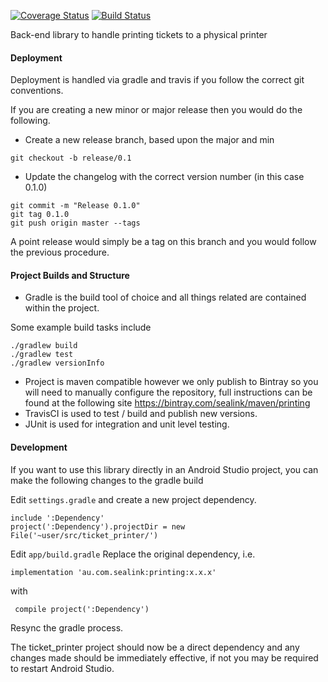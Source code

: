[![Coverage Status](https://coveralls.io/repos/github/sealink/ticket_printer/badge.svg?branch=master)](https://coveralls.io/github/sealink/ticket_printer?branch=master)
[![Build Status](https://travis-ci.org/sealink/ticket_printer.svg?branch=master)](https://travis-ci.org/sealink/ticket_printer)

Back-end library to handle printing tickets to a physical printer

#### Deployment

Deployment is handled via gradle and travis if you follow the correct git conventions.

If you are creating a new minor or major release then you would do the following.

* Create a new release branch, based upon the major and min
```concept
git checkout -b release/0.1
```
* Update the changelog with the correct version number (in this case 0.1.0)

```concept
git commit -m "Release 0.1.0"
git tag 0.1.0
git push origin master --tags
```

A point release would simply be a tag on this branch and you would follow the previous procedure.


#### Project Builds and Structure

* Gradle is the build tool of choice and all things related are contained within the project.

Some example build tasks include

```concept
./gradlew build
./gradlew test
./gradlew versionInfo
```

* Project is maven compatible however we only publish to Bintray so you will need to manually configure
 the repository, full instructions can be found at the following site
 https://bintray.com/sealink/maven/printing
* TravisCI is used to test / build and publish new versions.
* JUnit is used for integration and unit level testing.

#### Development

If you want to use this library directly in an Android Studio project, you can
make the following changes to the gradle build

Edit ```settings.gradle``` and create a new project dependency.

```
include ':Dependency'
project(':Dependency').projectDir = new File('~user/src/ticket_printer/')
```

Edit ```app/build.gradle```
Replace the original dependency, i.e.

```
implementation 'au.com.sealink:printing:x.x.x'
```

with
```
 compile project(':Dependency')
```

Resync the gradle process.

The ticket_printer project should now be a direct dependency and any changes made should be immediately effective, if not you may be required to restart Android Studio.
